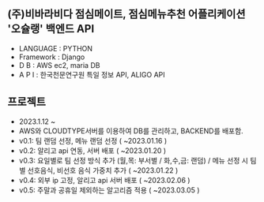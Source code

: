 ## (주)비바라비다 점심메이트, 점심메뉴추천 어플리케이션 '오슐랭' 백엔드 API
- LANGUAGE : PYTHON
- Framework : Django
- D      B : AWS ec2, maria DB
- A   P  I : 한국천문연구원 특일 정보 API, ALIGO API

## 프로젝트
- 2023.1.12 ~ 
- AWS와 CLOUDTYPE서버를 이용하여 DB를 관리하고, BACKEND를 배포함.
- v0.1: 팀 랜덤 선정, 메뉴 랜덤 선정 ( ~2023.01.16 )
- v0.2: 알리고 api 연동, 서버 배포 ( ~2023.01.20 )
- v0.3: 요일별로 팀 선정 방식 추가 (월,목: 부서별 / 화,수,금: 랜덤) / 메뉴 선정 시 팀 별 선호음식, 비선호 음식 가중치 추가 ( ~2023.01.22 )
- v0.4: 외부 ip 고정, 알리고 api 서버 배포 ( ~2023.02.06 )
- v0.5: 주말과 공휴일 제외하는 알고리즘 적용 ( ~2023.03.05 )

